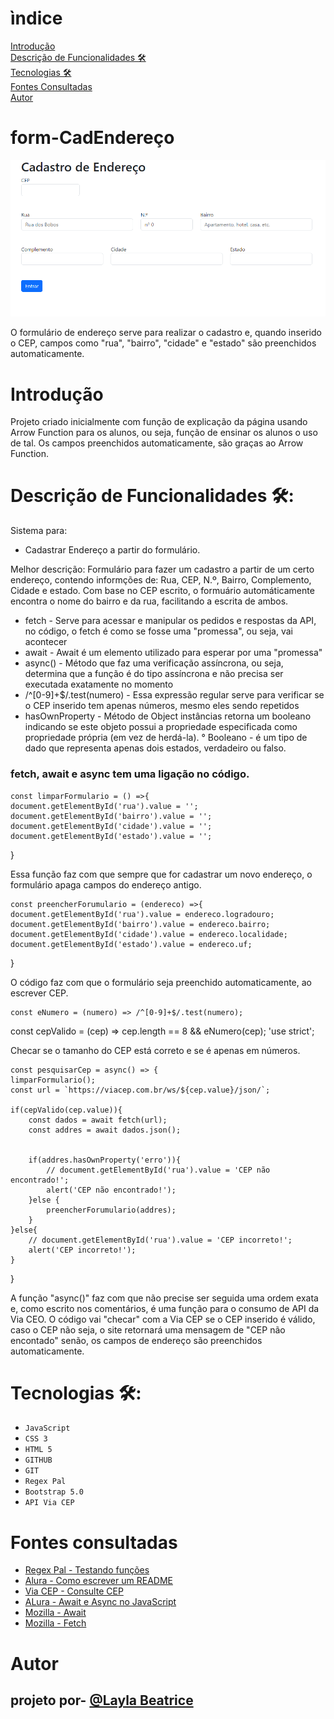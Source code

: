 # ìndice
[Introdução](#introdu%C3%A7%C3%A3o)  
[Descrição de Funcionalidades 🛠️](#descri%C3%A7%C3%A3o-de-funcionalidades-%EF%B8%8F)  
[Tecnologias 🛠️](#tecnologias)  
[Fontes Consultadas](#fontes-consultadas)  
[Autor](#autor)  

# form-CadEndereço

![Capa do projeto](img/tela.png)

O formulário de endereço serve para realizar o cadastro e, quando inserido o CEP, campos como "rua", "bairro", "cidade" e "estado" são preenchidos automaticamente.

# Introdução
Projeto criado inicialmente com função de explicação da página usando Arrow Function para os alunos, ou seja, função de ensinar os alunos o uso de tal. Os campos preenchidos automaticamente, são graças ao Arrow Function.

# Descrição de Funcionalidades 🛠️:
Sistema para:
* Cadastrar Endereço a partir do formulário.

Melhor descrição: Formulário para fazer um cadastro a partir de um certo endereço, contendo informções de: Rua, CEP, N.º, Bairro, Complemento, Cidade e estado.
Com base no CEP escrito, o formuário automáticamente encontra o nome do bairro e da rua, facilitando a escrita de ambos. 

* fetch - Serve para acessar e manipular os pedidos e respostas da API, no código, o fetch é como se fosse uma "promessa", ou seja, vai acontecer
* await - Await é um elemento utilizado para esperar por uma "promessa"
* async() - Método que faz uma verificação assíncrona, ou seja, determina que a função é do tipo assíncrona e não precisa ser executada exatamente no momento
* /^[0-9]+$/.test(numero) - Essa expressão regular serve para verificar se o CEP inserido tem apenas números, mesmo eles sendo repetidos
* hasOwnProperty - Método de Object instâncias retorna um booleano indicando se este objeto possui a propriedade especificada como propriedade própria (em vez de herdá-la). ° Booleano - é um tipo de dado que representa apenas dois estados, verdadeiro ou falso.
### fetch, await e async tem uma ligação no código.

    const limparFormulario = () =>{
    document.getElementById('rua').value = '';
    document.getElementById('bairro').value = '';
    document.getElementById('cidade').value = '';
    document.getElementById('estado').value = '';
}

Essa função faz com que sempre que for cadastrar um novo endereço, o formulário apaga campos do endereço antigo.

    const preencherForumulario = (endereco) =>{
    document.getElementById('rua').value = endereco.logradouro;
    document.getElementById('bairro').value = endereco.bairro;
    document.getElementById('cidade').value = endereco.localidade;
    document.getElementById('estado').value = endereco.uf;
}

O código faz com que o formulário seja preenchido automaticamente, ao escrever CEP.

    const eNumero = (numero) => /^[0-9]+$/.test(numero);
const cepValido = (cep) => cep.length == 8 && eNumero(cep);
'use strict';

Checar se o tamanho do CEP está correto e se é apenas em números.

    const pesquisarCep = async() => {
    limparFormulario();
    const url = `https://viacep.com.br/ws/${cep.value}/json/`;
    
    if(cepValido(cep.value)){
        const dados = await fetch(url);
        const addres = await dados.json();
        
        
        if(addres.hasOwnProperty('erro')){ 
            // document.getElementById('rua').value = 'CEP não encontrado!';
            alert('CEP não encontrado!');
        }else {
            preencherForumulario(addres);
        }
    }else{
        // document.getElementById('rua').value = 'CEP incorreto!';
        alert('CEP incorreto!');
    } 
}

A função "async()" faz com que não precise ser seguida uma ordem exata e, como escrito nos comentários, é uma função para o consumo de API da Via CEO. O código vai "checar" com a Via CEP se o CEP inserido é válido, caso o CEP não seja, o site retornará uma mensagem de "CEP não encontado" senão, os campos de endereço são preenchidos automaticamente.

# Tecnologias 🛠️:
* ``JavaScript``
* ``CSS 3``
* ``HTML 5``
* ``GITHUB``
* ``GIT``
* ``Regex Pal``
* ``Bootstrap 5.0``
* ``API Via CEP``

# Fontes consultadas

* [Regex Pal - Testando funções](https://www.regexpal.com/)
* [Alura -  Como escrever um README](https://www.alura.com.br/artigos/escrever-bom-readme)
* [Via CEP - Consulte CEP](https://viacep.com.br/)
* [ALura - Await e Async no JavaScript](https://www.alura.com.br/artigos/async-await-no-javascript-o-que-e-e-quando-usar)
* [Mozilla - Await](https://developer.mozilla.org/pt-BR/docs/Web/JavaScript/Reference/Operators/await)
* [Mozilla - Fetch](https://developer.mozilla.org/pt-BR/docs/Web/API/Fetch_API/Using_Fetch)

# Autor
## projeto por- [@Layla Beatrice](https://www.github.com/laylabtrice) 